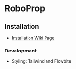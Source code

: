 # RoboProp

## Installation

* [Installation Wiki Page](https://github.com/art-e-fact/RoboProp/wiki/installation)

### Development

* Styling: Tailwind and Flowbite
